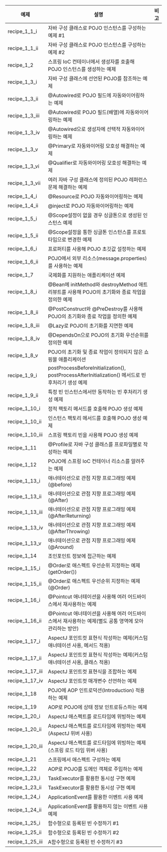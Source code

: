 | 예제            | 설명                                                                     | 비고 |
| --------------- | ------------------------------------------------------------------------ |------|
| recipe_1_1_i    | 자바 구성 클래스로 POJO 인스턴스를 구성하는 예제 #1 | |
| recipe_1_1_ii   | 자바 구성 클래스로 POJO 인스턴스를 구성하는 예제 #2 | |
| recipe_1_2      | 스프링 IoC 컨테이너에서 생성자를 호출해 POJO 인스턴스를 생성하는 예제 | |
| recipe_1_3_i    | 자바 구성 클래스에 선언된 POJO를 참조하는 예제 | |
| recipe_1_3_ii   | @Autowired로 POJO 필드에 자동와이어링하는 예제 | |
| recipe_1_3_iii  | @Autowired로 POJO 필드(배열)에 자동와이어링하는 예제 | |
| recipe_1_3_iv   | @Autowired으로 생성자에 선택적 자동와이어링하는 예제 | |
| recipe_1_3_v    | @Primary로 자동와이어링 모호성 해결하는 예제 | |
| recipe_1_3_vi   | @Qualifier로 자동와이어링 모호성 해결하는 예제 | |
| recipe_1_3_vii  | 여러 자바 구성 클래스에 정의된 POJO 레퍼런스 문제 해결하는 예제 | |
| recipe_1_4_i    | @Resource로 POJO 자동와이어링하는 예제 | |
| recipe_1_4_ii   | @inject로 POJO 자동와이어링하는 예제 | |
| recipe_1_5_i    | @Scope설정이 없을 경우 싱글톤으로 생성된 인스턴스 예제 | |
| recipe_1_5_ii   | @Scope설정을 통한 싱글톤 인스턴스를 프로토타입으로 변경한 예제 | |
| recipe_1_6_i    | 프로퍼티를 사용해 POJO 초깃값 설정하는 예제 | |
| recipe_1_6_ii   | POJO에서 외부 리소스(message.properties)를 사용하는 예제 | |
| recipe_1_7      | 국제화를 지원하는 애플리케이션 예제 | |
| recipe_1_8_i    | @Bean에 initMethod와 destroyMethod 애트리뷰트를 사용해 POJO의 초기화와 종료 작업을 정의한 예제 | |
| recipe_1_8_ii   | @PostConstruct와 @PreDestroy를 사용해 POJO의 초기화와 종료 작업을 정의한 예제 | | 
| recipe_1_8_iii  | @Lazy로 POJO의 초기화를 지연한 예제 | |   
| recipe_1_8_iv   | @DependsOn으로 POJO의 초기화 우선순위를 정의한 예제 | |
| recipe_1_8_v    | POJO의 초기화 및 종료 작업이 정의되지 않은 쇼핑몰 애플리케이션 | |
| recipe_1_9_i    | postProcessBeforeInitialization(), postProcessAfterInitialization() 메서드로 빈 후처리기 생성 예제 | |
| recipe_1_9_ii   | 특정 빈 인스턴스에서만 동작하는 빈 후처리기 생성 예제 | |
| recipe_1_10_i   | 정적 팩토리 메서드를 호출해 POJO 생성 예제 | |
| recipe_1_10_ii  | 인스턴스 팩토리 메서드를 호출해 POJO 생성 예제 | |
| recipe_1_10_iii | 스프링 팩토리 빈을 사용해 POJO 생성 예제 | |
| recipe_1_11     | @Profile로 자바 구성 클래스를 프로파일별로 작성하는 예제 | |
| recipe_1_12     | POJO에 스프링 IoC 컨테이너 리소스를 알려주는 예제 | |
| recipe_1_13_i   | 애너테이션으로 관점 지향 프로그래밍 예제 (@before) | |
| recipe_1_13_ii  | 애너테이션으로 관점 지향 프로그래밍 예제 (@After) | |
| recipe_1_13_iii | 애너테이션으로 관점 지향 프로그래밍 예제 (@AfterReturning) | |
| recipe_1_13_iv  | 애너테이션으로 관점 지향 프로그래밍 예제 (@AfterThrowing) | |
| recipe_1_13_v   | 애너테이션으로 관점 지향 프로그래밍 예제 (@Around) | |
| recipe_1_14     | 조인포인트 정보에 접근하는 예제 | |
| recipe_1_15_i   | @Order로 애스펙트 우선순위 지정하는 예제 (getOrder()) | |
| recipe_1_15_ii  | @Order로 애스펙트 우선순위 지정하는 예제 (@Order) | |
| recipe_1_16_i   | @Pointcut 애너테이션을 사용해 여러 어드바이스에서 재사용하는 예제 | |
| recipe_1_16_ii  | @Pointcut 애너테이션을 사용해 여러 어드바이스에서 재사용하는 예제(별도 공통 영역에 모아 관리하는 방안) | |
| recipe_1_17_i   | AspectJ 포인트컷 표현식 작성하는 예제(커스텀 애너테이션 사용, 메서드 적용) | |
| recipe_1_17_ii  | AspectJ 포인트컷 표현식 작성하는 예제(커스텀 애너테이션 사용, 클래스 적용) | |
| recipe_1_17_iii | AspectJ 포인트컷 표현식을 조합하는 예제 | |
| recipe_1_17_iv  | AspectJ 포인트컷 매개변수 선언하는 예제 | |
| recipe_1_18     | POJO에 AOP 인트로덕션(Introduction) 적용하는 예제 | |
| recipe_1_19     | AOP로 POJO에 상태 정보 인트로듀스하는 예제 | |
| recipe_1_20_i   | AspectJ 애스펙트를 로드타임에 위빙하는 예제 | |
| recipe_1_20_ii  | AspectJ 애스펙트를 로드타임에 위빙하는 예제(AspectJ 위버 사용) | |
| recipe_1_20_iii | AspectJ 애스펙트를 로드타임에 위빙하는 예제(스프링 로드 타임 위버 사용) | |
| recipe_1_21     | 스프링에서 애스펙트 구성하는 예제 | |
| recipe_1_22     | AOP로 POJO를 도메인 객체로 주입하는 예제 | |
| recipe_1_23_i   | TaskExecutor를 활용한 동시성 구현 예제 | |
| recipe_1_23_ii  | TaskExecutor를 활용한 동시성 구현 예제 | |
| recipe_1_24_i   | ApplicationEvent를 활용한 이벤트 사용 예제 | |
| recipe_1_24_ii  | ApplicationEvent를 활용하지 않는 이벤트 사용 예제 | |
| recipe_1_25_i   | 함수형으로 등록된 빈 수정하기 #1 | |
| recipe_1_25_ii  | 함수형으로 등록된 빈 수정하기 #2 | |
| recipe_1_25_iii | A함수형으로 등록된 빈 수정하기 #3 | |
